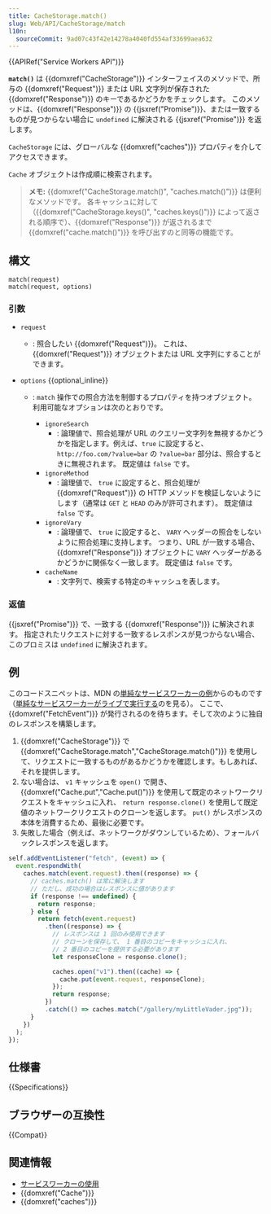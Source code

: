 ```yaml
---
title: CacheStorage.match()
slug: Web/API/CacheStorage/match
l10n:
  sourceCommit: 9ad07c43f42e14278a4040fd554af33699aea632
---
```


{{APIRef("Service Workers API")}}

**`match()`** は {{domxref("CacheStorage")}} インターフェイスのメソッドで、所与の {{domxref("Request")}} または URL 文字列が保存された {{domxref("Response")}} のキーであるかどうかをチェックします。 このメソッドは、{{domxref("Response")}} の {{jsxref("Promise")}}、または一致するものが見つからない場合に `undefined` に解決される {{jsxref("Promise")}} を返します。

`CacheStorage` には、グローバルな {{domxref("caches")}} プロパティを介してアクセスできます。

`Cache` オブジェクトは作成順に検索されます。

> **メモ:** {{domxref("CacheStorage.match()", "caches.match()")}} は便利なメソッドです。
> 各キャッシュに対して（{{domxref("CacheStorage.keys()", "caches.keys()")}} によって返される順序で）、{{domxref("Response")}} が返されるまで {{domxref("cache.match()")}} を呼び出すのと同等の機能です。

## 構文

```js-nolint
match(request)
match(request, options)
```

### 引数

- `request`
  - : 照合したい {{domxref("Request")}}。 これは、{{domxref("Request")}} オブジェクトまたは URL 文字列にすることができます。
- `options` {{optional_inline}}

  - : `match` 操作での照合方法を制御するプロパティを持つオブジェクト。 利用可能なオプションは次のとおりです。

    - `ignoreSearch`
      - : 論理値で、照合処理が URL のクエリー文字列を無視するかどうかを指定します。例えば、`true` に設定すると、 `http://foo.com/?value=bar` の `?value=bar` 部分は、照合するときに無視されます。
        既定値は `false` です。
    - `ignoreMethod`
      - : 論理値で、 `true` に設定すると、照合処理が {{domxref("Request")}} の HTTP メソッドを検証しないようにします（通常は `GET` と `HEAD` のみが許可されます）。 既定値は `false` です。
    - `ignoreVary`
      - : 論理値で、 `true` に設定すると、 `VARY` ヘッダーの照合をしないように照合処理に支持します。 つまり、URL が一致する場合、{{domxref("Response")}} オブジェクトに `VARY` ヘッダーがあるかどうかに関係なく一致します。 既定値は `false` です。
    - `cacheName`
      - : 文字列で、検索する特定のキャッシュを表します。

### 返値

{{jsxref("Promise")}} で、一致する {{domxref("Response")}} に解決されます。 指定されたリクエストに対する一致するレスポンスが見つからない場合、このプロミスは `undefined` に解決されます。

## 例

このコードスニペットは、MDN の[単純なサービスワーカーの例](https://github.com/mdn/dom-examples/tree/main/service-worker/simple-service-worker)からのものです（[単純なサービスワーカーがライブで実行する](https://bncb2v.csb.app/)のを見る）。
ここで、 {{domxref("FetchEvent")}} が発行されるのを待ちます。そして次のように独自のレスポンスを構築します。

1. {{domxref("CacheStorage")}} で {{domxref("CacheStorage.match","CacheStorage.match()")}} を使用して、リクエストに一致するものがあるかどうかを確認します。もしあれば、それを提供します。
2. ない場合は、 `v1` キャッシュを `open()` で開き、 {{domxref("Cache.put","Cache.put()")}} を使用して既定のネットワークリクエストをキャッシュに入れ、 `return response.clone()` を使用して既定値のネットワークリクエストのクローンを返します。 `put()` がレスポンスの本体を消費するため、最後に必要です。
3. 失敗した場合（例えば、ネットワークがダウンしているため）、フォールバックレスポンスを返します。

```js
self.addEventListener("fetch", (event) => {
  event.respondWith(
    caches.match(event.request).then((response) => {
      // caches.match() は常に解決します
      // ただし、成功の場合はレスポンスに値があります
      if (response !== undefined) {
        return response;
      } else {
        return fetch(event.request)
          .then((response) => {
            // レスポンスは 1 回のみ使用できます
            // クローンを保存して、 1 番目のコピーをキャッシュに入れ、
            // 2 番目のコピーを提供する必要があります
            let responseClone = response.clone();

            caches.open("v1").then((cache) => {
              cache.put(event.request, responseClone);
            });
            return response;
          })
          .catch(() => caches.match("/gallery/myLittleVader.jpg"));
      }
    })
  );
});
```

## 仕様書

{{Specifications}}

## ブラウザーの互換性

{{Compat}}

## 関連情報

- [サービスワーカーの使用](/ja/docs/Web/API/Service_Worker_API/Using_Service_Workers)
- {{domxref("Cache")}}
- {{domxref("caches")}}
